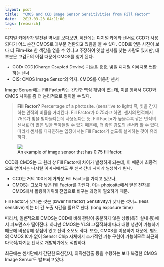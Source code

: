 ```yaml
---
layout: post
title:  "CMOS and CCD Image Sensor Sensitivities from Fill Factor"
date:   2013-03-23 04:11:00
tags: [research]
---
```


디지털 카메라가 발전된 역사를 보다보면, 예전에는 디지털 카메라 센서로 CCD가 사용되다가 어느 순간 CMOS로 대부분 전환되고 있음을 볼 수 있다. CCD로 얻은 사진이 보다 더 Film-like 한 색감을 얻을 수 있다고 주장하여 옛날 센서를 찾는 사람도 있지만, 대부분은 고감도의 이점 때문에 CMOS를 찾게 된다.

- CCD: CCD(Charge Coupled Device) 기술을 응용, 빛을 디지털 이미지로 변환하는 센서  
- CIS: CMOS Image Sensor의 약자. CMOS를 이용한 센서

 Image Sensor에는 Fill Factor라는 간단한 핵심 개념이 있는데, 이를 통해서 CCD와 CMOS 차이를 좀 더 논리적으로 알아볼 수 있다.

> **Fill Factor?** Percentage of a photosite. (sensitive to light) 즉, 빛을 감지하는 면적의 비율을 가리킨다. Fill Factor가 0.75라고 하면, 센서의 면적에서 75%가 빛을 받아들이는데 사용된다는 뜻. Fill Factor가 높을수록 같은 면적의 센서로 더 많은 빛을 받아들일 수 있기 때문에, 더 좋은 감도의 센서라 할 수 있다. 따라서 센서를 디자인하는 입장에서는 Fill Factor가 높도록 설계하는 것이 유리하다.

<figure>
<img src="http://cfile28.uf.tistory.com/image/177BC43E514CA9FF197FEA" />
<figcaption>An example of image sensor that has 0.75 fill factor.</figcaption>
</figure>

CCD와 CMOS는 그 원리 상 Fill Factor에 차이가 발생하게 되는데, 이 때문에 최종적으로 얻어지는 디지털 이미지에서도 두 센서 간에 차이가 발생하게 된다.

- CCD는 거의 100%에 가까운 Fill Factor를 가지고 있으나,
- CMOS는 그보다 낮은 Fill Factor를 가진다. 이는 photosite에서 얻은 전자를 CMOS에서 활용하기위해 전압으로 바꾸는 과정이 필요하기 때문.


Fill Factor가 낮다는 것은 (lower fill factor) Sensitivity가 낮다는 것이고 (less sensitive) 이는 더 긴 노출 시간을 필요로 한다. (long exposure time)

따라서, 일반적으로 CMOS는 CCD에 비해 광량이 충분하지 않은 상황(특히 실내 등)에서 퍼포먼스가 떨어진다. 하지만 CMOS는 VLSI 고집적화에 따라 대량 생산이 가능하기 때문에 비용상에 장점이 있고 전력 소모도 적다. 또한, CMOS를 이용하기 때문에, 별도의 CMOS IC가 없이 Sensor Chip 자체에서 추가적인 기능 구현이 가능하므로 최근의 다목적/다기능 센서로 개발되기에도 적합하다.


최근에는 센서단에서 간단한 모션감지, 외곽선검출 등을 수행하는 보다 복잡한 CMOS Image Sensor도 발표되고 있다.
